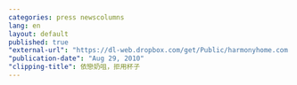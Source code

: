 ```yaml
---
categories: press newscolumns
lang: en
layout: default
published: true
"external-url": "https://dl-web.dropbox.com/get/Public/harmonyhome.com.hk/newscolumns/happypama-2010-08-29.pdf?w=AACKpUfu7htpKqEtfFW05w0ebxApuhughMz98qqBHUkwlg"
"publication-date": "Aug 29, 2010"
"clipping-title": 依戀奶咀，拒用杯子
---
```


